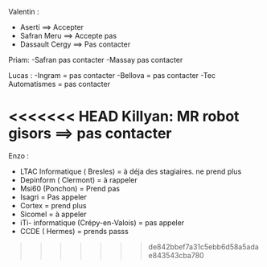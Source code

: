 
Valentin : 
- Aserti ==> Accepter
- Safran Meru ==> Accepte pas
- Dassault Cergy ==> Pas contacter

Priam:
-Safran pas contacter
-Massay pas contacter

Lucas :
-Ingram = pas contacter
-Bellova = pas contacter
-Tec Automatismes = pas contacter

<<<<<<< HEAD
Killyan:
MR robot gisors ==> pas contacter 
=======
Enzo :
- LTAC Informatique ( Bresles) = à déja des stagiaires. ne prend plus
- Depinform ( Clermont) = à rappeler 
- Msi60 (Ponchon) = Prend pas 
- Isagri = Pas appeler
- Cortex = prend plus 
- Sicomel = à appeler
- iTi- informatique (Crépy-en-Valois) = pas appeler 
- CCDE ( Hermes) = prends passs
>>>>>>> de842bbef7a31c5ebb6d58a5adae843543cba780
